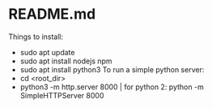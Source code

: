 # README.md

Things to install:
* sudo apt update
* sudo apt install nodejs npm
* sudo apt install python3
To run a simple python server:
* cd <root_dir>
* python3 -m http.server 8000 | for python 2: python -m SimpleHTTPServer 8000